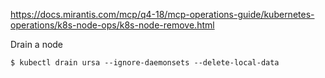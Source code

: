 https://docs.mirantis.com/mcp/q4-18/mcp-operations-guide/kubernetes-operations/k8s-node-ops/k8s-node-remove.html


Drain a node 

```
$ kubectl drain ursa --ignore-daemonsets --delete-local-data
```
